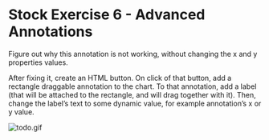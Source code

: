 # Stock Exercise 6 - Advanced Annotations

Figure out why this annotation is not working, without changing the x and y
properties values.

After fixing it, create an HTML button. On click of that button, add a rectangle
draggable annotation to the chart. To that annotation, add a label (that will be
attached to the rectangle, and will drag together with it). Then, change the
label’s text to some dynamic value, for example annotation’s x or y value.

![todo.gif](todo.gif)
